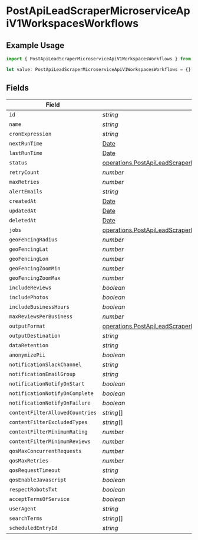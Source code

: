 # PostApiLeadScraperMicroserviceApiV1WorkspacesWorkflows

## Example Usage

```typescript
import { PostApiLeadScraperMicroserviceApiV1WorkspacesWorkflows } from "oppulence-backend-sdk/models/operations";

let value: PostApiLeadScraperMicroserviceApiV1WorkspacesWorkflows = {};
```

## Fields

| Field                                                                                                                                                        | Type                                                                                                                                                         | Required                                                                                                                                                     | Description                                                                                                                                                  |
| ------------------------------------------------------------------------------------------------------------------------------------------------------------ | ------------------------------------------------------------------------------------------------------------------------------------------------------------ | ------------------------------------------------------------------------------------------------------------------------------------------------------------ | ------------------------------------------------------------------------------------------------------------------------------------------------------------ |
| `id`                                                                                                                                                         | *string*                                                                                                                                                     | :heavy_minus_sign:                                                                                                                                           | N/A                                                                                                                                                          |
| `name`                                                                                                                                                       | *string*                                                                                                                                                     | :heavy_minus_sign:                                                                                                                                           | N/A                                                                                                                                                          |
| `cronExpression`                                                                                                                                             | *string*                                                                                                                                                     | :heavy_minus_sign:                                                                                                                                           | N/A                                                                                                                                                          |
| `nextRunTime`                                                                                                                                                | [Date](https://developer.mozilla.org/en-US/docs/Web/JavaScript/Reference/Global_Objects/Date)                                                                | :heavy_minus_sign:                                                                                                                                           | N/A                                                                                                                                                          |
| `lastRunTime`                                                                                                                                                | [Date](https://developer.mozilla.org/en-US/docs/Web/JavaScript/Reference/Global_Objects/Date)                                                                | :heavy_minus_sign:                                                                                                                                           | N/A                                                                                                                                                          |
| `status`                                                                                                                                                     | [operations.PostApiLeadScraperMicroserviceApiV1WorkspacesStatus](../../models/operations/postapileadscrapermicroserviceapiv1workspacesstatus.md)             | :heavy_minus_sign:                                                                                                                                           | N/A                                                                                                                                                          |
| `retryCount`                                                                                                                                                 | *number*                                                                                                                                                     | :heavy_minus_sign:                                                                                                                                           | N/A                                                                                                                                                          |
| `maxRetries`                                                                                                                                                 | *number*                                                                                                                                                     | :heavy_minus_sign:                                                                                                                                           | N/A                                                                                                                                                          |
| `alertEmails`                                                                                                                                                | *string*                                                                                                                                                     | :heavy_minus_sign:                                                                                                                                           | N/A                                                                                                                                                          |
| `createdAt`                                                                                                                                                  | [Date](https://developer.mozilla.org/en-US/docs/Web/JavaScript/Reference/Global_Objects/Date)                                                                | :heavy_minus_sign:                                                                                                                                           | N/A                                                                                                                                                          |
| `updatedAt`                                                                                                                                                  | [Date](https://developer.mozilla.org/en-US/docs/Web/JavaScript/Reference/Global_Objects/Date)                                                                | :heavy_minus_sign:                                                                                                                                           | N/A                                                                                                                                                          |
| `deletedAt`                                                                                                                                                  | [Date](https://developer.mozilla.org/en-US/docs/Web/JavaScript/Reference/Global_Objects/Date)                                                                | :heavy_minus_sign:                                                                                                                                           | N/A                                                                                                                                                          |
| `jobs`                                                                                                                                                       | [operations.PostApiLeadScraperMicroserviceApiV1WorkspacesJobs](../../models/operations/postapileadscrapermicroserviceapiv1workspacesjobs.md)[]               | :heavy_minus_sign:                                                                                                                                           | N/A                                                                                                                                                          |
| `geoFencingRadius`                                                                                                                                           | *number*                                                                                                                                                     | :heavy_minus_sign:                                                                                                                                           | N/A                                                                                                                                                          |
| `geoFencingLat`                                                                                                                                              | *number*                                                                                                                                                     | :heavy_minus_sign:                                                                                                                                           | N/A                                                                                                                                                          |
| `geoFencingLon`                                                                                                                                              | *number*                                                                                                                                                     | :heavy_minus_sign:                                                                                                                                           | N/A                                                                                                                                                          |
| `geoFencingZoomMin`                                                                                                                                          | *number*                                                                                                                                                     | :heavy_minus_sign:                                                                                                                                           | N/A                                                                                                                                                          |
| `geoFencingZoomMax`                                                                                                                                          | *number*                                                                                                                                                     | :heavy_minus_sign:                                                                                                                                           | N/A                                                                                                                                                          |
| `includeReviews`                                                                                                                                             | *boolean*                                                                                                                                                    | :heavy_minus_sign:                                                                                                                                           | N/A                                                                                                                                                          |
| `includePhotos`                                                                                                                                              | *boolean*                                                                                                                                                    | :heavy_minus_sign:                                                                                                                                           | N/A                                                                                                                                                          |
| `includeBusinessHours`                                                                                                                                       | *boolean*                                                                                                                                                    | :heavy_minus_sign:                                                                                                                                           | N/A                                                                                                                                                          |
| `maxReviewsPerBusiness`                                                                                                                                      | *number*                                                                                                                                                     | :heavy_minus_sign:                                                                                                                                           | N/A                                                                                                                                                          |
| `outputFormat`                                                                                                                                               | [operations.PostApiLeadScraperMicroserviceApiV1WorkspacesOutputFormat](../../models/operations/postapileadscrapermicroserviceapiv1workspacesoutputformat.md) | :heavy_minus_sign:                                                                                                                                           | N/A                                                                                                                                                          |
| `outputDestination`                                                                                                                                          | *string*                                                                                                                                                     | :heavy_minus_sign:                                                                                                                                           | N/A                                                                                                                                                          |
| `dataRetention`                                                                                                                                              | *string*                                                                                                                                                     | :heavy_minus_sign:                                                                                                                                           | N/A                                                                                                                                                          |
| `anonymizePii`                                                                                                                                               | *boolean*                                                                                                                                                    | :heavy_minus_sign:                                                                                                                                           | N/A                                                                                                                                                          |
| `notificationSlackChannel`                                                                                                                                   | *string*                                                                                                                                                     | :heavy_minus_sign:                                                                                                                                           | N/A                                                                                                                                                          |
| `notificationEmailGroup`                                                                                                                                     | *string*                                                                                                                                                     | :heavy_minus_sign:                                                                                                                                           | N/A                                                                                                                                                          |
| `notificationNotifyOnStart`                                                                                                                                  | *boolean*                                                                                                                                                    | :heavy_minus_sign:                                                                                                                                           | N/A                                                                                                                                                          |
| `notificationNotifyOnComplete`                                                                                                                               | *boolean*                                                                                                                                                    | :heavy_minus_sign:                                                                                                                                           | N/A                                                                                                                                                          |
| `notificationNotifyOnFailure`                                                                                                                                | *boolean*                                                                                                                                                    | :heavy_minus_sign:                                                                                                                                           | N/A                                                                                                                                                          |
| `contentFilterAllowedCountries`                                                                                                                              | *string*[]                                                                                                                                                   | :heavy_minus_sign:                                                                                                                                           | N/A                                                                                                                                                          |
| `contentFilterExcludedTypes`                                                                                                                                 | *string*[]                                                                                                                                                   | :heavy_minus_sign:                                                                                                                                           | N/A                                                                                                                                                          |
| `contentFilterMinimumRating`                                                                                                                                 | *number*                                                                                                                                                     | :heavy_minus_sign:                                                                                                                                           | N/A                                                                                                                                                          |
| `contentFilterMinimumReviews`                                                                                                                                | *number*                                                                                                                                                     | :heavy_minus_sign:                                                                                                                                           | N/A                                                                                                                                                          |
| `qosMaxConcurrentRequests`                                                                                                                                   | *number*                                                                                                                                                     | :heavy_minus_sign:                                                                                                                                           | N/A                                                                                                                                                          |
| `qosMaxRetries`                                                                                                                                              | *number*                                                                                                                                                     | :heavy_minus_sign:                                                                                                                                           | N/A                                                                                                                                                          |
| `qosRequestTimeout`                                                                                                                                          | *string*                                                                                                                                                     | :heavy_minus_sign:                                                                                                                                           | N/A                                                                                                                                                          |
| `qosEnableJavascript`                                                                                                                                        | *boolean*                                                                                                                                                    | :heavy_minus_sign:                                                                                                                                           | N/A                                                                                                                                                          |
| `respectRobotsTxt`                                                                                                                                           | *boolean*                                                                                                                                                    | :heavy_minus_sign:                                                                                                                                           | N/A                                                                                                                                                          |
| `acceptTermsOfService`                                                                                                                                       | *boolean*                                                                                                                                                    | :heavy_minus_sign:                                                                                                                                           | N/A                                                                                                                                                          |
| `userAgent`                                                                                                                                                  | *string*                                                                                                                                                     | :heavy_minus_sign:                                                                                                                                           | N/A                                                                                                                                                          |
| `searchTerms`                                                                                                                                                | *string*[]                                                                                                                                                   | :heavy_minus_sign:                                                                                                                                           | N/A                                                                                                                                                          |
| `scheduledEntryId`                                                                                                                                           | *string*                                                                                                                                                     | :heavy_minus_sign:                                                                                                                                           | N/A                                                                                                                                                          |